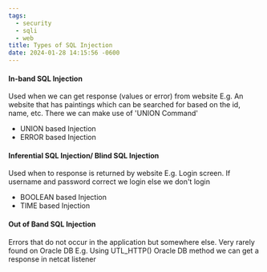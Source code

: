 ```yaml
---
tags:
  - security
  - sqli
  - web
title: Types of SQL Injection
date: 2024-01-28 14:15:56 -0600
---
```


#### In-band SQL Injection

Used when we can get response (values or error) from website
E.g. An website that has paintings which can be searched for based on the id, name, etc. There we can make use of 'UNION Command'

* UNION based Injection
* ERROR based Injection

#### Inferential SQL Injection/ Blind SQL Injection

Used when to response is returned by website
E.g. Login screen. If username and password correct we login else we don't login

* BOOLEAN based Injection
* TIME based Injection

#### Out of Band SQL Injection

Errors that do not occur in the application but somewhere else. Very rarely found on Oracle DB
E.g. Using UTL_HTTP() Oracle DB method we can get a response in netcat listener
